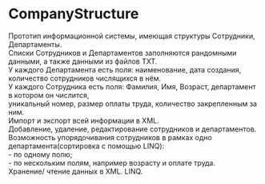 # CompanyStructure
Прототип информационной системы, имеющая структуры Сотрудники, Департаменты.  
Списки Сотрудников и Департаментов заполняются рандомными данными, а также данными из файлов TXT.  
У каждого Департамента есть поля: наименование, дата создания, количество сотрудников числящихся в нём.  
У каждого Сотрудника есть поля: Фамилия, Имя, Возраст, департамент в котором он числится,  
уникальный номер, размер оплаты труда, количество закрепленным за ним.  
Импорт и экспорт всей информации в XML.  
Добавление, удаление, редактирование сотрудников и департаментов.  
Возможность упорядочивания сотрудников в рамках одно департамента(сортировка с помощью LINQ):  
           - по одному полю;  
           - по нескольким полям, например возрасту и оплате труда.  
Хранение/ чтение данных в XML. LINQ.
